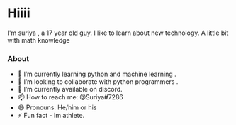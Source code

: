 # Hiiii
I'm suriya , a 17 year old guy. I like to learn about new technology. A little bit with math knowledge

### About
- 🌱 I’m currently learning python and machine learning .
- 👯 I’m looking to collaborate with python programmers .
- 🔭 I’m currently available on discord.
- 📫 How to reach me: @Suriya#7286
- 😄 Pronouns: He/him or his
- ⚡ Fun fact - Im athlete. 
